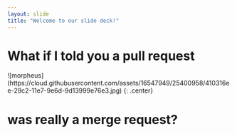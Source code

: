 ```yaml
---
layout: slide
title: "Welcome to our slide deck!"
---
```

<h1>What if I told you a pull request</h1>
![morpheus](https://cloud.githubusercontent.com/assets/16547949/25400958/410316ee-29c2-11e7-9e6d-9d13999e76e3.jpg)
{: .center}
<h1>was really a merge request?</h1>
